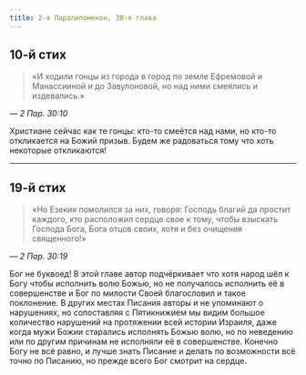 ```yaml
---
title: 2-я Паралипоменон, 30-я глава
---
```


## 10-й стих

> «И ходили гонцы из города в город по земле Ефремовой и Манассииной и до Завулоновой,
> но над ними смеялись и издевались.»

— <cite>2 Пар. 30:10</cite>

Христиане сейчас как те гонцы: кто-то смеётся над нами, но кто-то откликается на Божий призыв.
Будем же радоваться тому что хоть некоторые откликаются!

***

## 19-й стих

> «Но Езекия помолился за них, говоря: Господь благий да простит каждого,
> кто расположил сердце свое к тому, чтобы взыскать Господа Бога, Бога отцов своих,
> хотя и без очищения священного!»

— <cite>2 Пар. 30:19</cite>

Бог не буквоед! В этой главе автор подчёркивает что хотя народ шёл к Богу чтобы исполнить волю Божью,
но не получалось исполнить её в совершенстве и Бог по милости Своей благословил и такое поклонение.
В других местах Писания авторы и не упоминают о нарушениях, но сопоставляя с Пятикнижием мы видим
большое количество нарушений на протяжении всей истории Израиля, даже когда мужи Божии старались
исполнять Божью волю, но по неведению или по другим причинам не исполняли её в совершенстве.
Конечно Богу не всё равно, и лучше знать Писание и делать по возможности всё точно по Писанию,
но прежде всего Бог смотрит на сердце.
